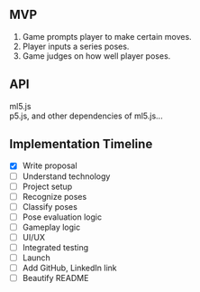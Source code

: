 ## MVP
1. Game prompts player to make certain moves.
2. Player inputs a series poses.
3. Game judges on how well player poses.

## API
ml5.js  
p5.js, and other dependencies of ml5.js...

## Implementation Timeline
- [x] Write proposal
- [ ] Understand technology
- [ ] Project setup
- [ ] Recognize poses
- [ ] Classify poses
- [ ] Pose evaluation logic
- [ ] Gameplay logic
- [ ] UI/UX
- [ ] Integrated testing
- [ ] Launch
- [ ] Add GitHub, LinkedIn link
- [ ] Beautify README
